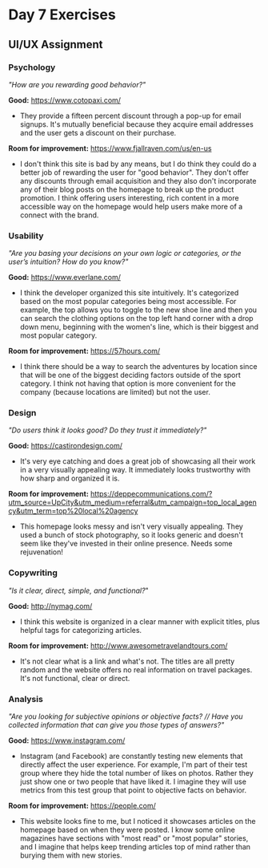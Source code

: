 # Day 7 Exercises

## UI/UX Assignment

### Psychology
_"How are you rewarding good behavior?"_

__Good:__ https://www.cotopaxi.com/
- They provide a fifteen percent discount through a pop-up for email signups. It's mutually beneficial because they acquire email addresses and the user gets a discount on their purchase.

__Room for improvement:__ https://www.fjallraven.com/us/en-us
- I don't think this site is bad by any means, but I do think they could do a better job of rewarding the user for "good behavior". They don't offer any discounts through email acquisition and they also don't incorporate any of their blog posts on the homepage to break up the product promotion. I think offering users interesting, rich content in a more accessible way on the homepage would help users make more of a connect with the brand.

### Usability
_"Are you basing your decisions on your own logic or categories, or the user’s intuition? How do you know?"_

__Good:__ https://www.everlane.com/
- I think the developer organized this site intuitively. It's categorized based on the most popular categories being most accessible. For example, the top allows you to toggle to the new shoe line and then you can search the clothing options on the top left hand corner with a drop down menu, beginning with the women's line, which is their biggest and most popular category.

__Room for improvement:__ https://57hours.com/
- I think there should be a way to search the adventures by location since that will be one of the biggest deciding factors outside of the sport category. I think not having that option is more convenient for the company (because locations are limited) but not the user.

### Design
_"Do users think it looks good? Do they trust it immediately?"_

__Good:__ https://castirondesign.com/
- It's very eye catching and does a great job of showcasing all their work in a very visually appealing way. It immediately looks trustworthy with how sharp and organized it is.

__Room for improvement:__ https://deppecommunications.com/?utm_source=UpCity&utm_medium=referral&utm_campaign=top_local_agency&utm_term=top%20local%20agency
- This homepage looks messy and isn't very visually appealing. They used a bunch of stock photography, so it looks generic and doesn't seem like they've invested in their online presence. Needs some rejuvenation!

### Copywriting
_"Is it clear, direct, simple, and functional?_"

__Good:__ http://nymag.com/
- I think this website is organized in a clear manner with explicit titles, plus helpful tags for categorizing articles.

__Room for improvement:__ http://www.awesometravelandtours.com/
- It's not clear what is a link and what's not. The titles are all pretty random and the website offers no real information on travel packages. It's not functional, clear or direct.

### Analysis
_"Are you looking for subjective opinions or objective facts? // Have you collected information that can give you those types of answers?"_

__Good:__ https://www.instagram.com/
- Instagram (and Facebook) are constantly testing new elements that directly affect the user experience. For example, I'm part of their test group where they hide the total number of likes on photos. Rather they just show one or two people that have liked it. I imagine they will use metrics from this test group that point to objective facts on behavior.

__Room for improvement:__ https://people.com/
- This website looks fine to me, but I noticed it showcases articles on the homepage based on when they were posted. I know some online magazines have sections with "most read" or "most popular" stories, and I imagine that helps keep trending articles top of mind rather than burying them with new stories.
